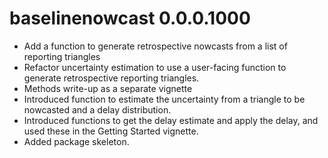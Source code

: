 # baselinenowcast 0.0.0.1000

-   Add a function to generate retrospective nowcasts from a list of reporting triangles
-   Refactor uncertainty estimation to use a user-facing function to generate retrospective reporting triangles.
-   Methods write-up as a separate vignette
-   Introduced function to estimate the uncertainty from a triangle to be nowcasted and a delay distribution.
-   Introduced functions to get the delay estimate and apply the delay, and used these in the Getting Started vignette.
-   Added package skeleton.
